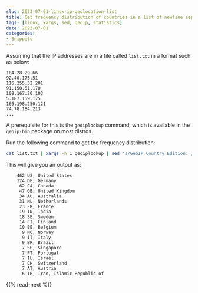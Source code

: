 ```yaml
---
slug: 2023-07-01-linux-ip-geolocation-list
title: Get frequency distribution of countries in a list of newline separated IP addresses in Linux
tags: [linux, xargs, sed, geoip, statistics]
date: 2023-07-01
categories:
- Snippets
---
```


Assuming that the IP addresses are in a file called `list.txt` in a format such as below:

```
104.28.29.66
92.40.175.51
116.255.32.201
91.150.51.170
108.167.20.103
5.187.159.175
166.198.250.121
74.78.184.213
...
```
A prerequisite for this is the `geoiplookup` command, which is available in the `geoip-bin` package on most distros.

Run the following command to get the frequency distribution:

```sh
cat list.txt | xargs -n 1 geoiplookup | sed 's/GeoIP Country Edition: //g' | sort | uniq -c | sort -r
```

This will give you an output as:

```
    462 US, United States
    124 DE, Germany
     62 CA, Canada
     47 GB, United Kingdom
     34 AU, Australia
     31 NL, Netherlands
     23 FR, France
     19 IN, India
     18 SE, Sweden
     14 FI, Finland
     10 BE, Belgium
      9 NO, Norway
      9 IT, Italy
      9 BR, Brazil
      7 SG, Singapore
      7 PT, Portugal
      7 IL, Israel
      7 CH, Switzerland
      7 AT, Austria
      6 IR, Iran, Islamic Republic of
```

{{% read-next %}}
